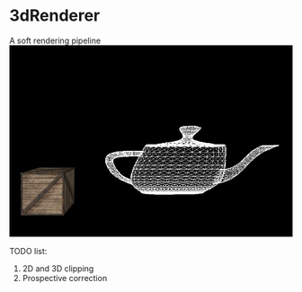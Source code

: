 # 3dRenderer
A soft rendering pipeline
![demo picture](https://github.com/zhaoxin89/3dRenderer/blob/master/3DDemos.JPG)

TODO list: 
1. 2D and 3D clipping
2. Prospective correction
